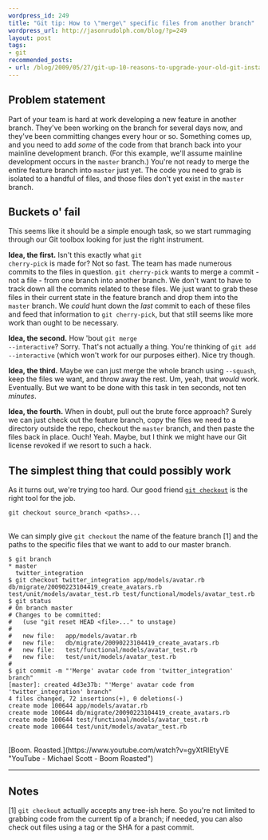 ```yaml
---
wordpress_id: 249
title: "Git tip: How to \"merge\" specific files from another branch"
wordpress_url: http://jasonrudolph.com/blog/?p=249
layout: post
tags:
- git
recommended_posts:
- url: /blog/2009/05/27/git-up-10-reasons-to-upgrade-your-old-git-installation/
---
```

## Problem statement
Part of your team is hard at work developing a new feature in another branch.  They've been working on the branch for several days now, and they've been committing changes every hour or so.  Something comes up, and you need to add *some* of the code from that branch back into your mainline development branch.  (For this example, we'll assume mainline development occurs in the <code>master</code> branch.)  You're not ready to merge the entire feature branch into <code>master</code> just yet.  The code you need to grab is isolated to a handful of files, and those files don't yet exist in the <code>master</code> branch.

## Buckets o' fail

This seems like it should be a simple enough task, so we start rummaging through our Git toolbox looking for just the right instrument.

**Idea, the first.** Isn't this exactly what <code>git cherry-pick</code> is made for?  Not so fast.  The team has made numerous commits to the files in question.  <code>git cherry-pick</code> wants to merge a commit - not a file - from one branch into another branch.  We don't want to have to track down all the commits related to these files.  We just want to grab these files in their current state in the feature branch and drop them into the <code>master</code> branch.  We *could* hunt down the *last* commit to each of these files and feed that information to <code>git cherry-pick</code>, but that still seems like more work than ought to be necessary.

**Idea, the second.** How 'bout <code>git merge --interactive</code>?  Sorry.  That's not actually a thing.  You're thinking of <code>git add --interactive</code> (which won't work for our purposes either).  Nice try though.

**Idea, the third.** Maybe we can just merge the whole branch using <code>--squash</code>, keep the files we want, and throw away the rest.  Um, yeah, that *would* work. Eventually. But we want to be done with this task in ten seconds, not ten *minutes*.

**Idea, the fourth.** When in doubt, pull out the brute force approach?  Surely we can just check out the feature branch, copy the files we need to a directory outside the repo, checkout the <code>master</code> branch, and then paste the files back in place.  Ouch!  Yeah.  Maybe, but I think we might have our Git license revoked if we resort to such a hack.

## The simplest thing that could possibly work

As it turns out, we're trying too hard.  Our good friend [<code>git checkout</code>](http://www.kernel.org/pub/software/scm/git/docs/git-checkout.html "git-checkout man page") is the right tool for the job.

    git checkout source_branch <paths>...

<br/>
We can simply give <code>git checkout</code> the name of the feature branch [1] and the paths to the specific files that we want to add to our master branch.

    $ git branch
    * master
      twitter_integration
    $ git checkout twitter_integration app/models/avatar.rb db/migrate/20090223104419_create_avatars.rb test/unit/models/avatar_test.rb test/functional/models/avatar_test.rb
    $ git status
    # On branch master
    # Changes to be committed:
    #   (use "git reset HEAD <file>..." to unstage)
    #
    #	new file:   app/models/avatar.rb
    #	new file:   db/migrate/20090223104419_create_avatars.rb
    #	new file:   test/functional/models/avatar_test.rb
    #	new file:   test/unit/models/avatar_test.rb
    #
    $ git commit -m "'Merge' avatar code from 'twitter_integration' branch"
    [master]: created 4d3e37b: "'Merge' avatar code from 'twitter_integration' branch"
    4 files changed, 72 insertions(+), 0 deletions(-)
    create mode 100644 app/models/avatar.rb
    create mode 100644 db/migrate/20090223104419_create_avatars.rb
    create mode 100644 test/functional/models/avatar_test.rb
    create mode 100644 test/unit/models/avatar_test.rb

<br/>
[Boom.  Roasted.](https://www.youtube.com/watch?v=gyXtRIEtyVE "YouTube - Michael Scott - Boom Roasted")

----

## Notes

[1] <code>git checkout</code> actually accepts any tree-ish here. So you're not limited to grabbing code from the current tip of a branch; if needed, you can also check out files using a tag or the SHA for a past commit.
